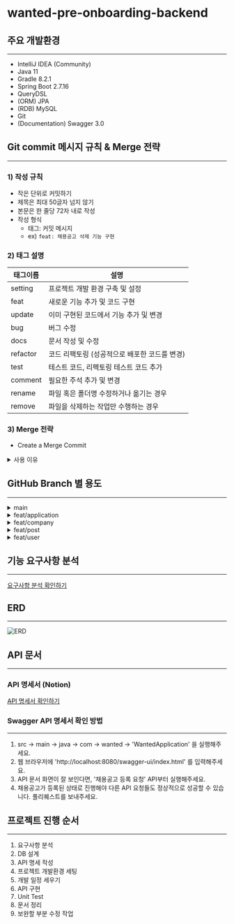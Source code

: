# wanted-pre-onboarding-backend

## 주요 개발환경

---
- IntelliJ IDEA (Community)
- Java 11
- Gradle 8.2.1
- Spring Boot 2.7.16
- QueryDSL
- (ORM) JPA
- (RDB) MySQL
- Git
- (Documentation) Swagger 3.0

## Git commit 메시지 규칙 & Merge 전략

---
### 1) 작성 규칙
* 작은 단위로 커밋하기
* 제목은 최대 50글자 넘지 않기
* 본문은 한 줄당 72자 내로 작성
* 작성 형식
    * 태그: 커밋 메시지
    * ex) `feat: 채용공고 삭제 기능 구현`

### 2) 태그 설명
| 태그이름     | 설명                         |
|----------|----------------------------|
| setting  | 프로젝트 개발 환경 구축 및 설정         |
| feat     | 새로운 기능 추가 및 코드 구현          |
| update   | 이미 구현된 코드에서 기능 추가 및 변경     |
| bug      | 버그 수정                      |
| docs     | 문서 작성 및 수정                 |
| refactor | 코드 리팩토링 (성공적으로 배포한 코드를 변경) |
| test     | 테스트 코드, 리펙토링 테스트 코드 추가     |
| comment  | 필요한 주석 추가 및 변경             |
| rename   | 파일 혹은 폴더명 수정하거나 옮기는 경우     |
| remove   | 파일을 삭제하는 작업만 수행하는 경우       |

### 3) Merge 전략
- Create a Merge Commit
 <details>
	<summary>사용 이유</summary>
  	<div markdown="1">
      어떤 브랜치에서 어떤 커밋이 진행되어 어떻게 머지가 되었구나 라는 자세한 정보를 얻을 수 있도록 하기 위해서이기도 하고, 너무 많은 빈번한 commit이 이뤄질만한 프로젝트가 아니기 때문에 선택하게 됨.
  	</div>
</details>

## GitHub Branch 별 용도

---
<details>
	<summary>main</summary>
  	<div markdown="1">
      각 "feat/도메인" 의 코드 변경 사항을 main으로 merge 함. 어플리케이션 최종 실행 버전.
  	</div>
</details>

<details>
	<summary>feat/application</summary>
  	<div markdown="1">
      지원내역 domain에 해당하는 기능들을 구현하고 해당 브랜치로 commit,push 함. test 코드도 포함.
  	</div>
</details>


<details>
	<summary>feat/company</summary>
  	<div markdown="1">
      회사 domain에 해당하는 기능들을 구현하고 해당 브랜치로 commit,push 함. test 코드도 포함.
  	</div>
</details>

<details>
	<summary>feat/post</summary>
  	<div markdown="1">
      채용공고 domain에 해당하는 기능들을 구현하고 해당 브랜치로 commit,push 함. test 코드도 포함.
  	</div>
</details>

<details>
	<summary>feat/user</summary>
  	<div markdown="1">
      사용자 domain에 해당하는 기능들을 구현하고 해당 브랜치로 commit,push 함. test 코드도 포함.
  	</div>
</details>

## 기능 요구사항 분석

---
[요구사항 분석 확인하기](https://www.notion.so/61f7835acfaf4c0f930dbba1622f2441?v=699c1e37fc024a22a2ab65619d0e9bf2&pvs=4)

## ERD

---
![ERD](https://github.com/Dam0123/wanted-pre-onboarding-backend/assets/91379555/f73e7830-0b91-4a55-9cd2-98061c72de51)


## API 문서

---
### API 명세서 (Notion)
[API 명세서 확인하기](https://www.notion.so/API-4e96824b5603493c9df80d18f7266ea1?pvs=4)

### Swagger API 명세서 확인 방법

---
1. src -> main -> java -> com -> wanted -> 'WantedApplication' 을 실행해주세요.
2. 웹 브라우저에 'http://localhost:8080/swagger-ui/index.html' 를 입력해주세요.
3. API 문서 화면이 잘 보인다면, '채용공고 등록 요청' API부터 실행해주세요.
4. 채용공고가 등록된 상태로 진행해야 다른 API 요청들도 정상적으로 성공할 수 있습니다.
풀리퀘스트를 보내주세요.


## 프로젝트 진행 순서

---
1) 요구사항 분석
2) DB 설계
3) API 명세 작성
4) 프로젝트 개발환경 세팅
5) 개발 일정 세우기
6) API 구현
7) Unit Test
8) 문서 정리
9) 보완할 부분 수정 작업